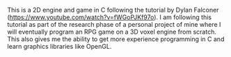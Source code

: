 This is a 2D engine and game in C following the tutorial by Dylan Falconer (https://www.youtube.com/watch?v=fWGoPJKf97o). I am following this tutorial as part of the research phase of a personal project of mine where I will eventually program an RPG game on a 3D voxel engine from scratch. This also gives me the ability to get more experience programming in C and learn graphics libraries like OpenGL.
